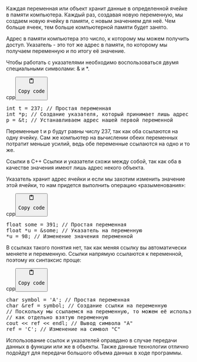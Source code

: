 <p>Каждая переменная или объект хранит данные в определенной ячейке в памяти компьютера. 
Каждый раз, создавая новую переменную, мы создаем новую ячейку в памяти, с новым значением для неё. 
Чем больше ячеек, тем больше компьютерной памяти будет занято.</p>
<p>Адрес в памяти компьютера это число, к которому мы можем получить доступ. 
Указатель - это тот же адрес в памяти, по которому мы получаем переменную и по итогу её значение.</p>
<p>Чтобы работать с указателями необходимо воспользоваться двумя специальными символами: &amp; и *.</p>
<div class="code-element"><div class="lang-line"><text>cpp</text><button class="copy-code-button" onclick="copyCode(this)"><svg style="width: 1.2em;height: 1.2em;" aria-hidden="true" xmlns="http://www.w3.org/2000/svg" fill="none" viewBox="0 0 24 24"><path stroke="currentColor" stroke-linecap="round" stroke-linejoin="round" stroke-width="2" d="M15 4h3a1 1 0 0 1 1 1v15a1 1 0 0 1-1 1H6a1 1 0 0 1-1-1V5a1 1 0 0 1 1-1h3m0 3h6m-5-4v4h4V3h-4Z"/></svg><pre>Copy code</pre></button></div><div class="code"><div class="highlight"><pre><span></span><span class="kt">int</span><span class="w"> </span><span class="n">t</span><span class="w"> </span><span class="o">=</span><span class="w"> </span><span class="mi">237</span><span class="p">;</span><span class="w"> </span><span class="c1">// Простая переменная</span>
<span class="kt">int</span><span class="w"> </span><span class="o">*</span><span class="n">p</span><span class="p">;</span><span class="w"> </span><span class="c1">// Создание указателя, который принимает лишь адрес другой переменной</span>
<span class="n">p</span><span class="w"> </span><span class="o">=</span><span class="w"> </span><span class="o">&amp;</span><span class="n">t</span><span class="p">;</span><span class="w"> </span><span class="c1">// Устанавливаем адрес нашей первой переменной</span>
</pre></div></div></div>

<p>Переменные t и p будут равны числу 237, так как оба ссылаются на одну ячейку. 
Сам же компьютер на вычислении обеих переменных потратит меньше усилий, ведь обе переменные ссылаются на одно и то же.</p>
<p>Ссылки в C++
Ссылки и указатели схожи между собой, так как оба в качестве значения имеют лишь адрес некого объекта.</p>
<p>Указатель хранит адрес ячейки и если мы захотим изменить значение этой ячейки, то нам придется выполнить операцию «разыменования»:</p>
<div class="code-element"><div class="lang-line"><text>cpp</text><button class="copy-code-button" onclick="copyCode(this)"><svg style="width: 1.2em;height: 1.2em;" aria-hidden="true" xmlns="http://www.w3.org/2000/svg" fill="none" viewBox="0 0 24 24"><path stroke="currentColor" stroke-linecap="round" stroke-linejoin="round" stroke-width="2" d="M15 4h3a1 1 0 0 1 1 1v15a1 1 0 0 1-1 1H6a1 1 0 0 1-1-1V5a1 1 0 0 1 1-1h3m0 3h6m-5-4v4h4V3h-4Z"/></svg><pre>Copy code</pre></button></div><div class="code"><div class="highlight"><pre><span></span><span class="kt">float</span><span class="w"> </span><span class="n">some</span><span class="w"> </span><span class="o">=</span><span class="w"> </span><span class="mi">391</span><span class="p">;</span><span class="w"> </span><span class="c1">// Простая переменная</span>
<span class="kt">float</span><span class="w"> </span><span class="o">*</span><span class="n">u</span><span class="w"> </span><span class="o">=</span><span class="w"> </span><span class="o">&amp;</span><span class="n">some</span><span class="p">;</span><span class="w"> </span><span class="c1">// Указатель на переменную</span>
<span class="o">*</span><span class="n">u</span><span class="w"> </span><span class="o">=</span><span class="w"> </span><span class="mi">98</span><span class="p">;</span><span class="w"> </span><span class="c1">// Изменение значения переменной</span>
</pre></div></div></div>

<p>В ссылках такого понятия нет, так как меняя ссылку вы автоматически меняете и переменную. 
Ссылки напрямую ссылаются к переменной, поэтому их синтаксис проще:</p>
<div class="code-element"><div class="lang-line"><text>cpp</text><button class="copy-code-button" onclick="copyCode(this)"><svg style="width: 1.2em;height: 1.2em;" aria-hidden="true" xmlns="http://www.w3.org/2000/svg" fill="none" viewBox="0 0 24 24"><path stroke="currentColor" stroke-linecap="round" stroke-linejoin="round" stroke-width="2" d="M15 4h3a1 1 0 0 1 1 1v15a1 1 0 0 1-1 1H6a1 1 0 0 1-1-1V5a1 1 0 0 1 1-1h3m0 3h6m-5-4v4h4V3h-4Z"/></svg><pre>Copy code</pre></button></div><div class="code"><div class="highlight"><pre><span></span><span class="kt">char</span><span class="w"> </span><span class="n">symbol</span><span class="w"> </span><span class="o">=</span><span class="w"> </span><span class="sc">&#39;A&#39;</span><span class="p">;</span><span class="w"> </span><span class="c1">// Простая переменная</span>
<span class="kt">char</span><span class="w"> </span><span class="o">&amp;</span><span class="n">ref</span><span class="w"> </span><span class="o">=</span><span class="w"> </span><span class="n">symbol</span><span class="p">;</span><span class="w"> </span><span class="c1">// Создание ссылки на переменную</span>
<span class="c1">// Поскольку мы ссылаемся на переменную, то можем её использовать</span>
<span class="c1">// как отдельно взятую переменную</span>
<span class="n">cout</span><span class="w"> </span><span class="o">&lt;&lt;</span><span class="w"> </span><span class="n">ref</span><span class="w"> </span><span class="o">&lt;&lt;</span><span class="w"> </span><span class="n">endl</span><span class="p">;</span><span class="w"> </span><span class="c1">// Вывод символа &quot;А&quot;</span>
<span class="n">ref</span><span class="w"> </span><span class="o">=</span><span class="w"> </span><span class="sc">&#39;C&#39;</span><span class="p">;</span><span class="w"> </span><span class="c1">// Изменение на символ &quot;C&quot;</span>
</pre></div></div></div>

<p>Использование ссылок и указателей оправдано в случае передачи данных в функции или же в объекты. 
Также данные технологии отлично подойдут для передачи большого объема данных в ходе программы.</p>